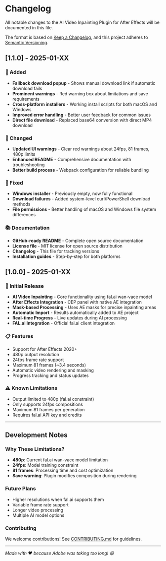 # Changelog

All notable changes to the AI Video Inpainting Plugin for After Effects will be documented in this file.

The format is based on [Keep a Changelog](https://keepachangelog.com/en/1.0.0/),
and this project adheres to [Semantic Versioning](https://semver.org/spec/v2.0.0.html).

## [1.1.0] - 2025-01-XX

### 🎉 Added
- **Fallback download popup** - Shows manual download link if automatic download fails
- **Prominent warnings** - Red warning box about limitations and save requirements
- **Cross-platform installers** - Working install scripts for both macOS and Windows
- **Improved error handling** - Better user feedback for common issues
- **Direct file download** - Replaced base64 conversion with direct MP4 download

### 🔧 Changed
- **Updated UI warnings** - Clear red warnings about 24fps, 81 frames, 480p limits
- **Enhanced README** - Comprehensive documentation with troubleshooting
- **Better build process** - Webpack configuration for reliable bundling

### 🐛 Fixed
- **Windows installer** - Previously empty, now fully functional
- **Download failures** - Added system-level curl/PowerShell download methods
- **File permissions** - Better handling of macOS and Windows file system differences

### 📚 Documentation
- **GitHub-ready README** - Complete open source documentation
- **License file** - MIT license for open source distribution
- **Changelog** - This file for tracking versions
- **Installation guides** - Step-by-step for both platforms

## [1.0.0] - 2025-01-XX

### 🎉 Initial Release
- **AI Video Inpainting** - Core functionality using fal.ai wan-vace model
- **After Effects Integration** - CEP panel with native AE integration
- **Mask-based Processing** - Uses AE masks for precise inpainting areas
- **Automatic Import** - Results automatically added to AE project
- **Real-time Progress** - Live updates during AI processing
- **FAL.ai Integration** - Official fal.ai client integration

### 📋 Features
- Support for After Effects 2020+
- 480p output resolution
- 24fps frame rate support
- Maximum 81 frames (~3.4 seconds)
- Automatic video rendering and masking
- Progress tracking and status updates

### ⚠️ Known Limitations
- Output limited to 480p (fal.ai constraint)
- Only supports 24fps compositions
- Maximum 81 frames per generation
- Requires fal.ai API key and credits

---

## Development Notes

### Why These Limitations?
- **480p**: Current fal.ai wan-vace model limitation
- **24fps**: Model training constraint
- **81 frames**: Processing time and cost optimization
- **Save warning**: Plugin modifies composition during rendering

### Future Plans
- Higher resolutions when fal.ai supports them
- Variable frame rate support
- Longer video processing
- Multiple AI model options

### Contributing
We welcome contributions! See [CONTRIBUTING.md](CONTRIBUTING.md) for guidelines.

---

*Made with ❤️ because Adobe was taking too long! 😅*